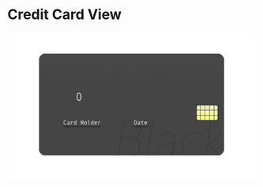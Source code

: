 <html>

<h1>Credit Card View</h1>

<img height = "300" src = "https://github.com/JoeManto/IOSCustomViews/blob/master/CreditCardViewUITests/23499sdfj3.gif"/>

</html>
